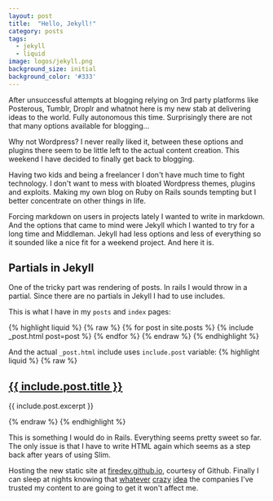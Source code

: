 ```yaml
---
layout: post
title:  "Hello, Jekyll!"
category: posts
tags:
  - jekyll
  - liquid
image: logos/jekyll.png
background_size: initial
background_color: '#333'
---
```

After unsuccessful attempts at blogging relying on 3rd party platforms like
Posterous, Tumblr, Droplr and whatnot here is my new stab at delivering ideas
to the world. Fully autonomous this time. Surprisingly there are not that many
options available for blogging...

Why not Wordpress? I never really liked it, between these options and plugins
there seem to be little left to the actual content creation.
This weekend I have decided to finally get back to blogging.

Having two kids and being a freelancer I don't have much time to fight technology.
I don't want to mess with bloated Wordpress themes, plugins and exploits.
Making my own blog on Ruby on Rails sounds tempting but I better concentrate
on other things in life.

Forcing markdown on users in projects lately I wanted to write in markdown.
And the options that came to mind were Jekyll which I wanted to try for a long
time and Middleman. Jekyll had less options and less of everything so it
sounded like a nice fit for a weekend project. And here it is.

## Partials in Jekyll
One of the tricky part was rendering of posts. In rails I would throw in a partial.
Since there are no partials in Jekyll I had to use includes.

This is what I have in my `posts` and `index` pages:

{% highlight liquid %}
{% raw %}
{% for post in site.posts %}
  {% include _post.html post=post %}
{% endfor %}
{% endraw %}
{% endhighlight %}

And the actual `_post.html` include uses `include.post` variable:
{% highlight liquid %}
{% raw %}
<h2>
    <a href="{{ include.post.url }}">{{ include.post.title }}</a>
</h2>
<p>{{ include.post.excerpt }}<p>
{% endraw %}
{% endhighlight %}

This is something I would do in Rails. Everything seems pretty sweet so far.
The only issue is that I have to write HTML again which seems as a step back
after years of using Slim.

Hosting the new static site at
[firedev.github.io](http://firedev.github.io), courtesy of Github.
Finally I can sleep at nights knowing that
[whatever](http://www.theverge.com/2013/4/30/4281780/posterous-is-shutting-down-tomorrow-here-are-the-best-alternatives)
[crazy](http://www.engadget.com/2014/01/03/droplr-rapid-file-sharing-service-goes-pay-only)
[idea](http://www.businessinsider.com/medium-budget-cuts-and-restructuring-2015-6)
the companies
I've trusted my content to are going to get it won't affect me.
